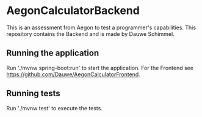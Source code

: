 # AegonCalculatorBackend

This is an assessment from Aegon to test a programmer's capabilities. This repository contains the Backend and is made by Dauwe Schimmel.

## Running the application

Run './mvnw spring-boot:run' to start the application. For the Frontend see https://github.com/Dauwe/AegonCalculatorFrontend.

## Running tests

Run './mvnw test' to execute the tests.
